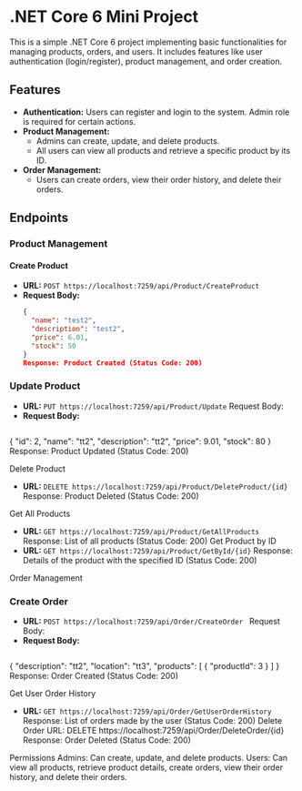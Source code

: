 # .NET Core 6 Mini Project

This is a simple .NET Core 6 project implementing basic functionalities for managing products, orders, and users. It includes features like user authentication (login/register), product management, and order creation.

## Features

- **Authentication:** Users can register and login to the system. Admin role is required for certain actions.
- **Product Management:**
  - Admins can create, update, and delete products.
  - All users can view all products and retrieve a specific product by its ID.
- **Order Management:**
  - Users can create orders, view their order history, and delete their orders.

## Endpoints

### Product Management

#### Create Product
- **URL:** `POST https://localhost:7259/api/Product/CreateProduct`
- **Request Body:**
  ```json
  {
    "name": "test2",
    "description": "test2",
    "price": 6.01,
    "stock": 50
  }
  Response: Product Created (Status Code: 200)

### Update Product
- **URL:** `PUT https://localhost:7259/api/Product/Update`
Request Body:
- **Request Body:**
  ```json
{
  "id": 2,
  "name": "tt2",
  "description": "tt2",
  "price": 9.01,
  "stock": 80
}
Response: Product Updated (Status Code: 200)


Delete Product
- **URL:** ` DELETE https://localhost:7259/api/Product/DeleteProduct/{id} `
Response: Product Deleted (Status Code: 200)

Get All Products
- **URL:** ` GET https://localhost:7259/api/Product/GetAllProducts `
Response: List of all products (Status Code: 200)
Get Product by ID
- **URL:** ` GET https://localhost:7259/api/Product/GetById/{id} `
Response: Details of the product with the specified ID (Status Code: 200)


Order Management
### Create Order
- **URL:** ` POST https://localhost:7259/api/Order/CreateOrder  `
Request Body:
- **Request Body:**
  ```json
{
  "description": "tt2",
  "location": "tt3",
  "products": [
    {
      "productId": 3
    }
  ]
}
Response: Order Created (Status Code: 200)

Get User Order History
- **URL:** ` GET https://localhost:7259/api/Order/GetUserOrderHistory  `
Response: List of orders made by the user (Status Code: 200)
Delete Order
URL: DELETE https://localhost:7259/api/Order/DeleteOrder/{id}
Response: Order Deleted (Status Code: 200)

Permissions
Admins: Can create, update, and delete products.
Users: Can view all products, retrieve product details, create orders, view their order history, and delete their orders.

